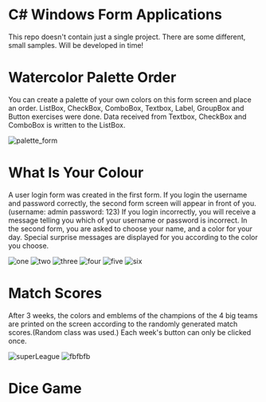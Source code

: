 # C# Windows Form Applications
This repo doesn't contain just a single project. There are some different, small samples. Will be developed in time!

# Watercolor Palette Order

You can create a palette of your own colors on this form screen and place an order. ListBox, CheckBox, ComboBox, Textbox, Label, GroupBox and Button exercises were done. Data received from Textbox, CheckBox and ComboBox is written to the ListBox.

![palette_form](https://user-images.githubusercontent.com/71151015/101999058-1c50c000-3cea-11eb-92a5-a95a9010e2c5.PNG)


# What Is Your Colour

A user login form was created in the first form. If you login the username and password correctly, the second form screen will appear in front of you. (username: admin password: 123) If you login incorrectly, you will receive a message telling you which of your username or password is incorrect. In the second form, you are asked to choose your name, and a color for your day. Special surprise messages are displayed for you according to the color you choose.

![one](https://user-images.githubusercontent.com/71151015/102026022-b8430000-3dac-11eb-8d21-caa93338a629.PNG)
![two](https://user-images.githubusercontent.com/71151015/102026030-be38e100-3dac-11eb-88cb-50b703704284.PNG)
![three](https://user-images.githubusercontent.com/71151015/102026031-c09b3b00-3dac-11eb-8478-a0521d24e30f.PNG)
![four](https://user-images.githubusercontent.com/71151015/102026033-c264fe80-3dac-11eb-849a-5c664ba02e50.PNG)
![five](https://user-images.githubusercontent.com/71151015/102026035-c3962b80-3dac-11eb-9a07-45c4583a415c.PNG)
![six](https://user-images.githubusercontent.com/71151015/102026037-c5f88580-3dac-11eb-9d51-2bf671fb6965.PNG)

# Match Scores

After 3 weeks, the colors and emblems of the champions of the 4 big teams are printed on the screen according to the randomly generated match scores.(Random class was used.) Each week's button can only be clicked once.

![superLeague](https://user-images.githubusercontent.com/71151015/102262505-4097e100-3f24-11eb-9cb8-77873db1466e.PNG)
![fbfbfb](https://user-images.githubusercontent.com/71151015/102262516-442b6800-3f24-11eb-9dc6-e50b653d21fc.PNG)

# Dice Game

